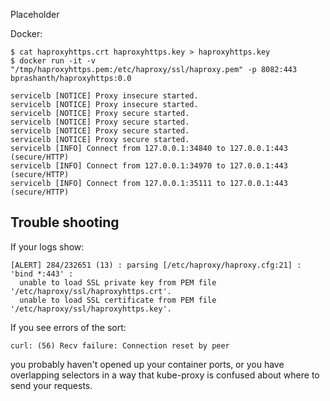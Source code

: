 Placeholder

Docker:
```shell
$ cat haproxyhttps.crt haproxyhttps.key > haproxyhttps.key
$ docker run -it -v "/tmp/haproxyhttps.pem:/etc/haproxy/ssl/haproxy.pem" -p 8082:443 bprashanth/haproxyhttps:0.0
```

```
servicelb [NOTICE] Proxy insecure started.
servicelb [NOTICE] Proxy insecure started.
servicelb [NOTICE] Proxy secure started.
servicelb [NOTICE] Proxy secure started.
servicelb [NOTICE] Proxy secure started.
servicelb [NOTICE] Proxy secure started.
servicelb [INFO] Connect from 127.0.0.1:34840 to 127.0.0.1:443 (secure/HTTP)
servicelb [INFO] Connect from 127.0.0.1:34970 to 127.0.0.1:443 (secure/HTTP)
servicelb [INFO] Connect from 127.0.0.1:35111 to 127.0.0.1:443 (secure/HTTP)
```


## Trouble shooting

If your logs show:
```
[ALERT] 284/232651 (13) : parsing [/etc/haproxy/haproxy.cfg:21] : 'bind *:443' :
  unable to load SSL private key from PEM file '/etc/haproxy/ssl/haproxyhttps.crt'.
  unable to load SSL certificate from PEM file '/etc/haproxy/ssl/haproxyhttps.key'.
```

If you see errors of the sort:
```
curl: (56) Recv failure: Connection reset by peer
```
you probably haven't opened up your container ports, or you have overlapping selectors in a way that kube-proxy is confused about where to send your requests.
